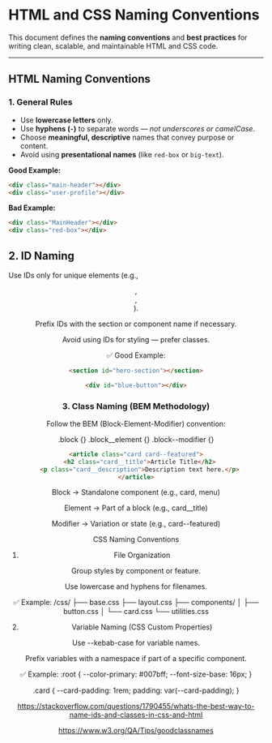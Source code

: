 # HTML and CSS Naming Conventions

This document defines the **naming conventions** and **best practices** for writing clean, scalable, and maintainable HTML and CSS code.

---

##  HTML Naming Conventions

### 1. General Rules
- Use **lowercase letters** only.
- Use **hyphens (`-`)** to separate words — *not underscores or camelCase*.
- Choose **meaningful, descriptive** names that convey purpose or content.
- Avoid using **presentational names** (like `red-box` or `big-text`).

 **Good Example:**
```html
<div class="main-header"></div>
<div class="user-profile"></div>
```

 **Bad Example:**
 ```html
<div class="MainHeader"></div>
<div class="red-box"></div>
```

## 2. ID Naming

Use IDs only for unique elements (e.g., <header>, <footer>, <main>).

Prefix IDs with the section or component name if necessary.

Avoid using IDs for styling — prefer classes.

✅ Good Example:
```html
<section id="hero-section"></section>
```

```html
<div id="blue-button"></div>
```

### 3. Class Naming (BEM Methodology)

Follow the BEM (Block-Element-Modifier) convention:

.block {}
.block__element {}
.block--modifier {}
```html
<article class="card card--featured">
  <h2 class="card__title">Article Title</h2>
  <p class="card__description">Description text here.</p>
</article>
```

Block → Standalone component (e.g., card, menu)

Element → Part of a block (e.g., card__title)

Modifier → Variation or state (e.g., card--featured)

CSS Naming Conventions
1. File Organization

Group styles by component or feature.

Use lowercase and hyphens for filenames.

✅ Example:
/css/
  ├── base.css
  ├── layout.css
  ├── components/
  │    ├── button.css
  │    └── card.css
  └── utilities.css


2. Variable Naming (CSS Custom Properties)

Use --kebab-case for variable names.

Prefix variables with a namespace if part of a specific component.

✅ Example:
:root {
  --color-primary: #007bff;
  --font-size-base: 16px;
}

.card {
  --card-padding: 1rem;
  padding: var(--card-padding);
}


https://stackoverflow.com/questions/1790455/whats-the-best-way-to-name-ids-and-classes-in-css-and-html



https://www.w3.org/QA/Tips/goodclassnames